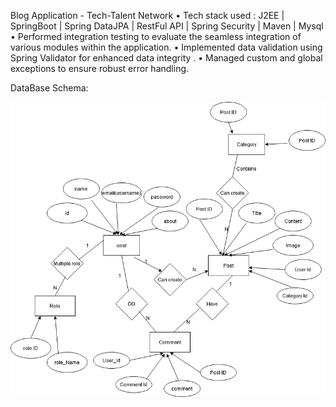 Blog Application - Tech-Talent Network
• Tech stack used : J2EE | SpringBoot | Spring DataJPA | RestFul API | Spring Security | Maven | Mysql
• Performed integration testing to evaluate the seamless integration of various modules within the application.
• Implemented data validation using Spring Validator for enhanced data integrity .
• Managed custom and global exceptions to ensure robust error handling.

DataBase Schema:
<br>

<img src="https://github.com/1Neha23/TechTalent-Network/blob/master/DatabaseSchema/BlogDarabaseStructure.drawio.png" alt="1neha23" />

